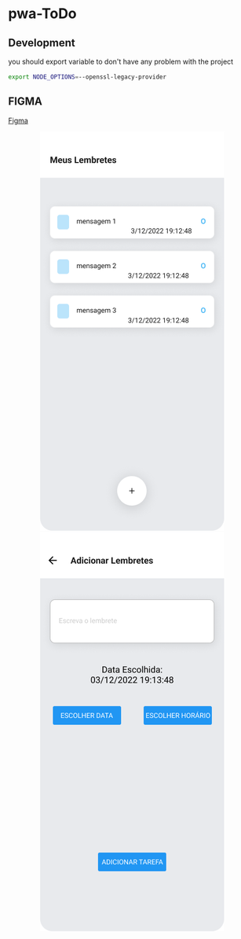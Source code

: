 ﻿# pwa-ToDo


## Development

you should export variable to don't have any problem with the project

```bash
export NODE_OPTIONS=--openssl-legacy-provider
```

## FIGMA

[Figma](https://www.figma.com/file/Zz1twf4uRwZuNAgrtrUWNm/Untitled?node-id=0%3A1&t=1GJMWGrOPYkOJgtt-0 "Página do projeto FIGMA")

<p align="center">
  
  <img src="https://github.com/GustavoCunhaLacerda/pwa-ToDo/blob/main/assets/figma/Meus_lembretes.png">
  <img src="https://github.com/GustavoCunhaLacerda/pwa-ToDo/blob/main/assets/figma/Adicionar_lembrete.png">
</p>

